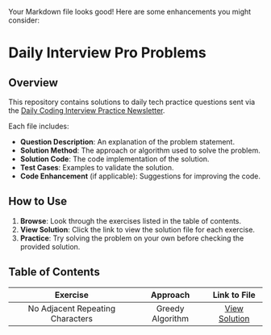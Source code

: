 Your Markdown file looks good! Here are some enhancements you might consider:
# Daily Interview Pro Problems

## Overview

This repository contains solutions to daily tech practice questions sent via the [Daily Coding Interview Practice Newsletter](https://www.techseries.dev/daily). 

Each file includes:

- **Question Description**: An explanation of the problem statement.
- **Solution Method**: The approach or algorithm used to solve the problem.
- **Solution Code**: The code implementation of the solution.
- **Test Cases**: Examples to validate the solution.
- **Code Enhancement** (if applicable): Suggestions for improving the code.

## How to Use

1. **Browse**: Look through the exercises listed in the table of contents.
2. **View Solution**: Click the link to view the solution file for each exercise.
3. **Practice**: Try solving the problem on your own before checking the provided solution.

## Table of Contents

| Exercise | Approach | Link to File |
|:----------:|:----------:|:----------:|
| No Adjacent Repeating Characters | Greedy Algorithm | [View Solution](no_adjacent_repeating_characters.ipynb) |



